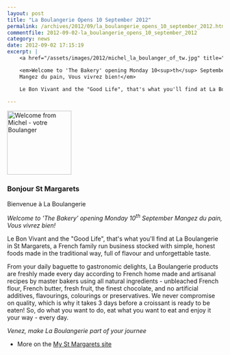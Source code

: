 ```yaml
---
layout: post
title: "La Boulangerie Opens 10 September 2012"
permalink: /archives/2012/09/la_boulangerie_opens_10_september_2012.html
commentfile: 2012-09-02-la_boulangerie_opens_10_september_2012
category: news
date: 2012-09-02 17:15:19
excerpt: |
    <a href="/assets/images/2012/michel_la_boulanger_of_tw.jpg" title="See larger version of - Welcome from Michel - votre Boulanger "><img src="/assets/images/2012/michel_la_boulanger_of_tw_thumb.jpg" width="150" height="149" alt="Welcome from Michel - votre Boulanger " class="photo right" /></a>

    <em>Welcome to 'The Bakery' opening Monday 10<sup>th</sup> September
    Mangez du pain, Vous vivrez bien!</em>

    Le Bon Vivant and the "Good Life", that's what you'll find at La Boulangerie in St Margarets, a French family run business stocked with simple, honest foods made in the traditional way, full of flavour and unforgettable taste.

---
```


<a href="/assets/images/2012/michel_la_boulanger_of_tw.jpg" title="See larger version of - Welcome from Michel - votre Boulanger "><img src="/assets/images/2012/michel_la_boulanger_of_tw_thumb.jpg" width="150" height="149" alt="Welcome from Michel - votre Boulanger " class="photo right" /></a>

### Bonjour St Margarets
Bienvenue à La Boulangerie

<em>Welcome to 'The Bakery' opening Monday 10<sup>th</sup> September
Mangez du pain, Vous vivrez bien!</em>

Le Bon Vivant and the "Good Life", that's what you'll find at La Boulangerie in St Margarets, a French family run business stocked with simple, honest foods made in the traditional way, full of flavour and unforgettable taste.

From your daily baguette to gastronomic delights, La Boulangerie products are freshly made every day according to French home made and artisanal recipes by master bakers using all natural ingredients - unbleached French flour, French butter, fresh fruit, the finest chocolate, and no artificial additives, flavourings, colourings or preservatives. We never compromise on quality, which is why it takes 3 days before a croissant is ready to be eaten! So, do what you want to do, eat what you want to eat and enjoy it your way - every day.

*Venez, make La Boulangerie part of your journee*

-   More on the [My St Margarets site](http://www.mystmargarets.com/2012/09/la_boulangerie_opens_10_september_2012.shtml#more)
